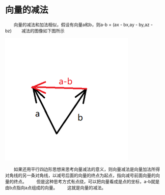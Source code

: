 # 向量的减法

&emsp;&emsp;向量的减法和加法相似，假设有向量a和b，则a-b = (ax - bx,ay - by,az - bz)
&emsp;&emsp;减法的图像如下图所示

![](./pic/1_3_1.png)

&emsp;&emsp;如果还用平行四边形思想来思考向量减法的意义，则向量减法是向量加法所得对角线的另一条对角线，以减号后面的向量的终点为起点，指向减号前面向量的向量的终点。
&emsp;&emsp;但是这种思考方式有点绕，可以把向量看成是点的坐标，a-b就是由b点指向a点组成的向量。
&emsp;&emsp;这就是向量的减法。